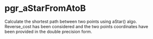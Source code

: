 pgr_aStarFromAtoB
=================

Calculate the shortest path between two points using aStar() algo. Reverse_cost has been considered and the two points coordinates have been provided in the double precision form.
